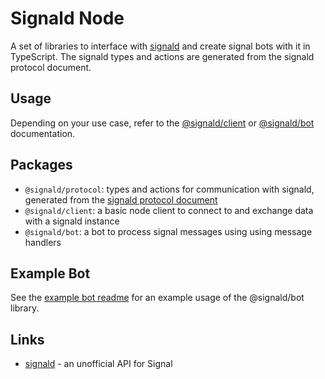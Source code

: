 # Signald Node

A set of libraries to interface with [signald](https://signald.org) and create signal bots with it in TypeScript.
The signald types and actions are generated from the signald protocol document.

## Usage

Depending on your use case, refer to the [@signald/client](packages/client) or [@signald/bot](packages/bot) documentation.

## Packages

- `@signald/protocol`: types and actions for communication with signald, generated from the [signald protocol document](https://signald.org/articles/protocol/documentation/)
- `@signald/client`: a basic node client to connect to and exchange data with a signald instance
- `@signald/bot`: a bot to process signal messages using using message handlers

## Example Bot

See the [example bot readme](apps/example-bot/) for an example usage of the @signald/bot library.

## Links

- [signald](https://signald.org) - an unofficial API for Signal

